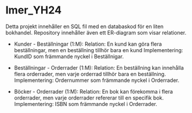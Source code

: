 # Imer_YH24
Detta projekt innehåller en SQL fil med en databaskod för en liten bokhandel. Repository innehåller även ett ER-diagram som visar relationer.
* Kunder - Beställningar (1:M):
Relation: En kund kan göra flera beställningar, men en beställning tillhör bara en kund
Implementering: KundID som främmande nyckel i Beställnigar.

* Beställningar - Orderrader (1:M):
Relation: En beställning kan innehålla flera orderrader, men varje orderrad tillhör bara en beställning.
Implementering: Ordernummer som främmande nyckel i Orderrader.

* Böcker - Orderrader (1:M):
Relation: En bok kan förekomma i flera orderrader, men varje orderrader refererar till en specifik bok.
Implementering: ISBN som främmande nyckel i Orderrader.



